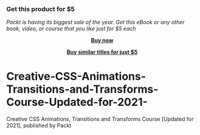 
### Get this product for $5

<i>Packt is having its biggest sale of the year. Get this eBook or any other book, video, or course that you like just for $5 each</i>


<b><p align='center'>[Buy now](https://packt.link/9781801071055)</p></b>


<b><p align='center'>[Buy similar titles for just $5](https://subscription.packtpub.com/search)</p></b>


# Creative-CSS-Animations-Transitions-and-Transforms-Course-Updated-for-2021-
Creative CSS Animations, Transitions and Transforms Course [Updated for 2021], published by Packt
